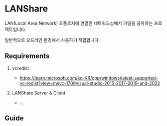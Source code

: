 # LANShare

LAN(Local Area Network) 토폴로지에 연결된 네트워크상에서 파일을 공유하는 프로젝트입니다.

일반적으로 오프라인 환경에서 사용하기 적합합니다.

## Requirements
1. vcredist

   - https://learn.microsoft.com/ko-KR/cpp/windows/latest-supported-vc-redist?view=msvc-170#visual-studio-2015-2017-2019-and-2022
2. LANShare Server & Client
   
   - ...


## Guide
